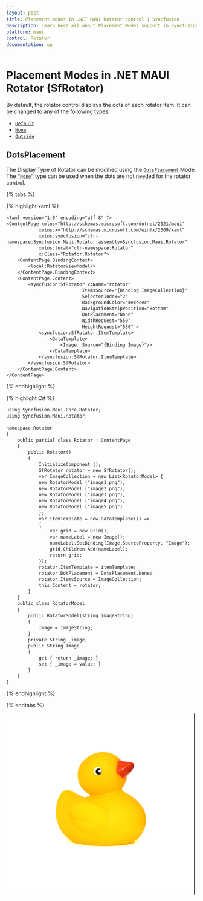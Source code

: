 ```yaml
---
layout: post
title: Placement Modes in .NET MAUI Rotator control | Syncfusion
description: Learn here all about Placement Modes support in Syncfusion .NET MAUI Rotator (SfRotator) control and more.
platform: maui 
control: Rotator 
documentation: ug
---
```


# Placement Modes in .NET MAUI Rotator (SfRotator)

By default, the rotator control displays the dots of each rotator item. It can be changed to any of the following types:

* [`Default`](link)
* [`None`](link)
* [`Outside`](link)
 
## DotsPlacement

The Display Type of Rotator can be modified using the [`DotsPlacement`](link) Mode. The [`“None”`](link) type can be used when the dots are not needed for the rotator control.

{% tabs %}

{% highlight xaml %}

    <?xml version="1.0" encoding="utf-8" ?>
    <ContentPage xmlns="http://schemas.microsoft.com/dotnet/2021/maui"
                xmlns:x="http://schemas.microsoft.com/winfx/2009/xaml"
                xmlns:syncfusion="clr-namespace:Syncfusion.Maui.Rotator;assembly=Syncfusion.Maui.Rotator"
                xmlns:local="clr-namespace:Rotator"
                x:Class="Rotator.Rotator">
        <ContentPage.BindingContext>
            <local:RotatorViewModel/>
        </ContentPage.BindingContext>
        <ContentPage.Content>
            <syncfusion:SfRotator x:Name="rotator" 
                                ItemsSource="{Binding ImageCollection}" 
                                SelectedIndex="2"
                                BackgroundColor="#ececec"
                                NavigationStripPosition="Bottom"
                                DotPlacement="None"
                                WidthRequest="550"
                                HeightRequest="550" >
                <syncfusion:SfRotator.ItemTemplate>
                    <DataTemplate>
                        <Image  Source="{Binding Image}"/>
                    </DataTemplate>
                </syncfusion:SfRotator.ItemTemplate>
            </syncfusion:SfRotator>
        </ContentPage.Content>
    </ContentPage>

{% endhighlight %}

{% highlight C# %}
    
    using Syncfusion.Maui.Core.Rotator;
    using Syncfusion.Maui.Rotator;

    namespace Rotator
    {
        public partial class Rotator : ContentPage
        {
            public Rotator()
            {
                InitializeComponent ();
                SfRotator rotator = new SfRotator();
                var ImageCollection = new List<RotatorModel> {
                new RotatorModel ("image1.png"),
                new RotatorModel ("image2.png"),
                new RotatorModel ("image3.png"),
                new RotatorModel ("image4.png"),
                new RotatorModel ("image5.png")
                };
                var itemTemplate = new DataTemplate(() =>
                {
                    var grid = new Grid();
                    var nameLabel = new Image();
                    nameLabel.SetBinding(Image.SourceProperty, "Image");
                    grid.Children.Add(nameLabel);
                    return grid;
                });
                rotator.ItemTemplate = itemTemplate;
                rotator.DotPlacement = DotsPlacement.None;
                rotator.ItemsSource = ImageCollection;
                this.Content = rotator;
            }
        }
        public class RotatorModel
        {
            public RotatorModel(string imageString)
            {
                Image = imageString;
            }
            private String _image;
            public String Image
            {
                get { return _image; }
                set { _image = value; }
            }
        }
    }

{% endhighlight %}

{% endtabs %}

![DotsPlacement](images/DotsPlacement.png)
